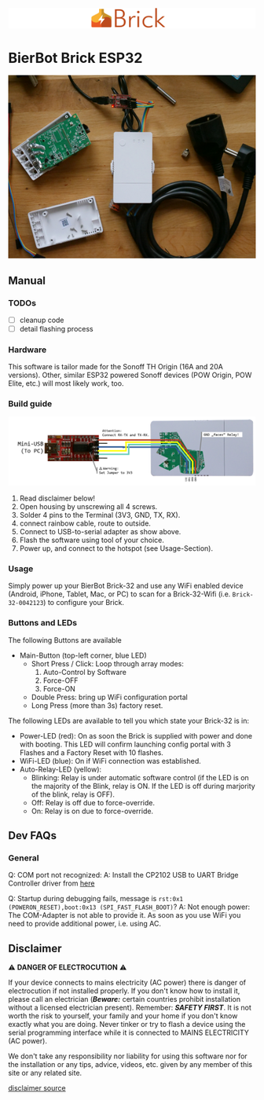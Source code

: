 ![Bricks](./docs/logo.png)
# BierBot Brick ESP32

![Bricks](./docs/build_s.jpg)

## Manual

### TODOs

- [ ] cleanup code
- [ ] detail flashing process

### Hardware

This software is tailor made for the Sonoff TH Origin (16A and 20A versions). Other, similar ESP32 powered Sonoff devices (POW Origin, POW Elite, etc.) will most likely work, too.

### Build guide

![Bricks](./docs/wiring.png)

1. Read disclaimer below!
1. Open housing by unscrewing all 4 screws.
1. Solder 4 pins to the Terminal (3V3, GND, TX, RX).
1. connect rainbow cable, route to outside.
1. Connect to USB-to-serial adapter as show above.
1. Flash the software using tool of your choice.
1. Power up, and connect to the hotspot (see Usage-Section).

### Usage

Simply power up your BierBot Brick-32 and use any WiFi enabled device (Android, iPhone, Tablet, Mac, or PC) to scan for a Brick-32-Wifi (i.e. `Brick-32-0042123`) to configure your Brick.

### Buttons and LEDs

The following Buttons are available

- Main-Button (top-left corner, blue LED)
  - Short Press / Click: Loop through array modes:
    1. Auto-Control by Software
    2. Force-OFF
    3. Force-ON
  - Double Press: bring up WiFi configuration portal
  - Long Press (more than 3s) factory reset.

The following LEDs are available to tell you which state your Brick-32 is in:

- Power-LED (red): On as soon the Brick is supplied with power and done with booting. This LED will confirm launching config portal with 3 Flashes and a Factory Reset with 10 flashes.
- WiFi-LED (blue): On if WiFi connection was established.
- Auto-Relay-LED (yellow):
   - Blinking: Relay is under automatic software control (if the LED is on the majority of the Blink, relay is ON. If the LED is off during marjority of the blink, relay is OFF).
   - Off: Relay is off due to force-override.
   - On: Relay is on due to force-override.

## Dev FAQs

### General

Q: COM port not recognized:
A: Install the CP2102 USB to UART Bridge Controller driver from [here](https://www.silabs.com/developers/usb-to-uart-bridge-vcp-drivers)

Q: Startup during debugging fails, message is `rst:0x1 (POWERON_RESET),boot:0x13 (SPI_FAST_FLASH_BOOT)`?
A: Not enough power: The COM-Adapter is not able to provide it. As soon as you use WiFi you need to provide additional power, i.e. using AC.

## Disclaimer

:warning: **DANGER OF ELECTROCUTION** :warning:

If your device connects to mains electricity (AC power) there is danger of electrocution if not installed properly. If you don't know how to install it, please call an electrician (***Beware:*** certain countries prohibit installation without a licensed electrician present). Remember: _**SAFETY FIRST**_. It is not worth the risk to yourself, your family and your home if you don't know exactly what you are doing. Never tinker or try to flash a device using the serial programming interface while it is connected to MAINS ELECTRICITY (AC power).

We don't take any responsibility nor liability for using this software nor for the installation or any tips, advice, videos, etc. given by any member of this site or any related site.

[disclaimer source](https://github.com/arendst/Tasmota/edit/development/README.md)
